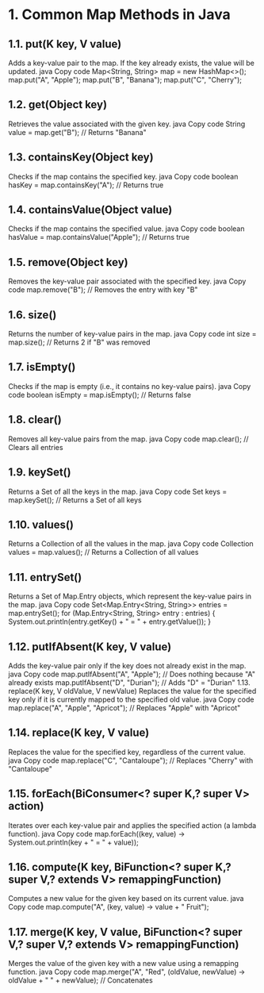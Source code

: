 # 1. Common Map Methods in Java
## 1.1. put(K key, V value)
Adds a key-value pair to the map. If the key already exists, the value will be updated.
java
Copy code
Map<String, String> map = new HashMap<>();
map.put("A", "Apple");
map.put("B", "Banana");
map.put("C", "Cherry");
## 1.2. get(Object key)
Retrieves the value associated with the given key.
java
Copy code
String value = map.get("B"); // Returns "Banana"
## 1.3. containsKey(Object key)
Checks if the map contains the specified key.
java
Copy code
boolean hasKey = map.containsKey("A"); // Returns true
## 1.4. containsValue(Object value)
Checks if the map contains the specified value.
java
Copy code
boolean hasValue = map.containsValue("Apple"); // Returns true
## 1.5. remove(Object key)
Removes the key-value pair associated with the specified key.
java
Copy code
map.remove("B"); // Removes the entry with key "B"
## 1.6. size()
Returns the number of key-value pairs in the map.
java
Copy code
int size = map.size(); // Returns 2 if "B" was removed
## 1.7. isEmpty()
Checks if the map is empty (i.e., it contains no key-value pairs).
java
Copy code
boolean isEmpty = map.isEmpty(); // Returns false
## 1.8. clear()
Removes all key-value pairs from the map.
java
Copy code
map.clear(); // Clears all entries
## 1.9. keySet()
Returns a Set of all the keys in the map.
java
Copy code
Set<String> keys = map.keySet(); // Returns a Set of all keys
## 1.10. values()
Returns a Collection of all the values in the map.
java
Copy code
Collection<String> values = map.values(); // Returns a Collection of all values
## 1.11. entrySet()
Returns a Set of Map.Entry objects, which represent the key-value pairs in the map.
java
Copy code
Set<Map.Entry<String, String>> entries = map.entrySet();
for (Map.Entry<String, String> entry : entries) {
    System.out.println(entry.getKey() + " = " + entry.getValue());
}
## 1.12. putIfAbsent(K key, V value)
Adds the key-value pair only if the key does not already exist in the map.
java
Copy code
map.putIfAbsent("A", "Apple");  // Does nothing because "A" already exists
map.putIfAbsent("D", "Durian"); // Adds "D" = "Durian"
1.13. replace(K key, V oldValue, V newValue)
Replaces the value for the specified key only if it is currently mapped to the specified old value.
java
Copy code
map.replace("A", "Apple", "Apricot"); // Replaces "Apple" with "Apricot"
## 1.14. replace(K key, V value)
Replaces the value for the specified key, regardless of the current value.
java
Copy code
map.replace("C", "Cantaloupe"); // Replaces "Cherry" with "Cantaloupe"
## 1.15. forEach(BiConsumer<? super K,? super V> action)
Iterates over each key-value pair and applies the specified action (a lambda function).
java
Copy code
map.forEach((key, value) -> System.out.println(key + " = " + value));
## 1.16. compute(K key, BiFunction<? super K,? super V,? extends V> remappingFunction)
Computes a new value for the given key based on its current value.
java
Copy code
map.compute("A", (key, value) -> value + " Fruit");
## 1.17. merge(K key, V value, BiFunction<? super V,? super V,? extends V> remappingFunction)
Merges the value of the given key with a new value using a remapping function.
java
Copy code
map.merge("A", "Red", (oldValue, newValue) -> oldValue + " " + newValue); // Concatenates 
